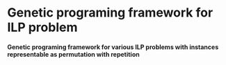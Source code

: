 # Genetic programing framework for ILP problem
<h4>Genetic programing framework for various ILP problems with instances representable as permutation with repetition</h4>
